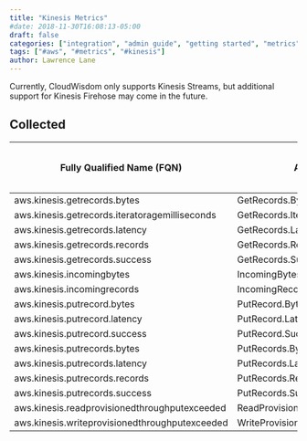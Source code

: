 ```yaml
---
title: "Kinesis Metrics"
#date: 2018-11-30T16:08:13-05:00
draft: false
categories: ["integration", "admin guide", "getting started", "metrics"]
tags: ["#aws", "#metrics", "#kinesis"]
author: Lawrence Lane
---
```

Currently, CloudWisdom only supports Kinesis Streams, but additional support for Kinesis Firehose may come in the future.

## Collected
| Fully Qualified Name (FQN)                     | AWS Metric                         | Statistic | Units | Sparse Data Strategy (SDS) | BASE | CORR |
|------------------------------------------------|------------------------------------|-----------|-------|----------------------------|------|------|
| aws.kinesis.getrecords.bytes                   | GetRecords.Bytes                   | average   | bytes | zero                       | yes  | yes  |
| aws.kinesis.getrecords.iteratoragemilliseconds | GetRecords.IteratorAgeMilliseconds | average   | ms    | zero                       | yes  | no   |
| aws.kinesis.getrecords.latency                 | GetRecords.Latency                 | average   | ms    | zero                       | yes  | yes  |
| aws.kinesis.getrecords.records                 | GetRecords.Records                 | sum       | ops   | zero                       | yes  | yes  |
| aws.kinesis.getrecords.success                 | GetRecords.Success                 | sum       | ops   | zero                       | yes  | yes  |
| aws.kinesis.incomingbytes                      | IncomingBytes                      | sum       | bytes | zero                       | yes  | yes  |
| aws.kinesis.incomingrecords                    | IncomingRecords                    | sum       | ops   | zero                       | yes  | yes  |
| aws.kinesis.putrecord.bytes                    | PutRecord.Bytes                    | sum       | bytes | zero                       | yes  | yes  |
| aws.kinesis.putrecord.latency                  | PutRecord.Latency                  | average   | ms    | zero                       | yes  | yes  |
| aws.kinesis.putrecord.success                  | PutRecord.Success                  | sum       | ops   | zero                       | yes  | yes  |
| aws.kinesis.putrecords.bytes                   | PutRecords.Bytes                   | sum       | bytes | zero                       | yes  | yes  |
| aws.kinesis.putrecords.latency                 | PutRecords.Latency                 | average   | ms    | zero                       | yes  | yes  |
| aws.kinesis.putrecords.records                 | PutRecords.Records                 | sum       | ops   | zero                       | yes  | yes  |
| aws.kinesis.putrecords.success                 | PutRecords.Success                 | sum       | ops   | zero                       | yes  | yes  |
| aws.kinesis.readprovisionedthroughputexceeded  | ReadProvisionedThroughputExceeded  | sum       | ops   | zero                       | no   | no   |
| aws.kinesis.writeprovisionedthroughputexceeded | WriteProvisionedThroughputExceeded | sum       | ops   | zero                       | no   | no   |
